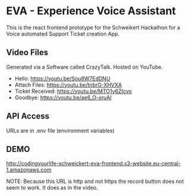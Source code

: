 # EVA - Experience Voice Assistant

This is the react frontend prototype for the Schweikert Hackathon for a Voice automated Support Ticket creation App.

## Video Files

Generated via a Software called CrazyTalk. Hosted on YouTube.

- Hello: https://youtu.be/Sou8W7EdDNU
- Attach Files: https://youtu.be/tnbrG-XHVXA
- Ticket Received: https://youtu.be/MTO1v6ZIcvo
- Goodbye: https://youtu.be/ae6_O-xruAI

## API Access

URLs are in .env file (environment variables)

## DEMO

http://codingyourlife-schweickert-eva-frontend.s3-website.eu-central-1.amazonaws.com

NOTE: Because this URL is http and not https the record button does not seem to work. It does as in the video.
